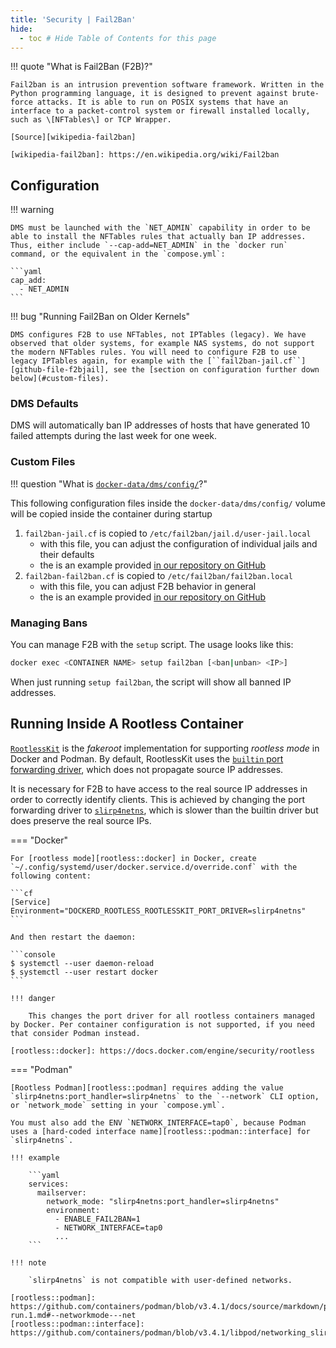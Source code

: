 ```yaml
---
title: 'Security | Fail2Ban'
hide:
  - toc # Hide Table of Contents for this page
---
```


!!! quote "What is Fail2Ban (F2B)?"

    Fail2ban is an intrusion prevention software framework. Written in the Python programming language, it is designed to prevent against brute-force attacks. It is able to run on POSIX systems that have an interface to a packet-control system or firewall installed locally, such as \[NFTables\] or TCP Wrapper.

    [Source][wikipedia-fail2ban]

    [wikipedia-fail2ban]: https://en.wikipedia.org/wiki/Fail2ban

## Configuration

!!! warning

    DMS must be launched with the `NET_ADMIN` capability in order to be able to install the NFTables rules that actually ban IP addresses. Thus, either include `--cap-add=NET_ADMIN` in the `docker run` command, or the equivalent in the `compose.yml`:

    ```yaml
    cap_add:
      - NET_ADMIN
    ```

!!! bug "Running Fail2Ban on Older Kernels"

    DMS configures F2B to use NFTables, not IPTables (legacy). We have observed that older systems, for example NAS systems, do not support the modern NFTables rules. You will need to configure F2B to use legacy IPTables again, for example with the [``fail2ban-jail.cf``][github-file-f2bjail], see the [section on configuration further down below](#custom-files).

### DMS Defaults

DMS will automatically ban IP addresses of hosts that have generated 10 failed attempts during the last week for one week.

### Custom Files

!!! question "What is [`docker-data/dms/config/`][docs-dms-config-volume]?"

This following configuration files inside the `docker-data/dms/config/` volume will be copied inside the container during startup

1. `fail2ban-jail.cf` is copied to `/etc/fail2ban/jail.d/user-jail.local`
    - with this file, you can adjust the configuration of individual jails and their defaults
    - the is an example provided [in our repository on GitHub][github-file-f2bjail]
2. `fail2ban-fail2ban.cf` is copied to `/etc/fail2ban/fail2ban.local`
    - with this file, you can adjust F2B behavior in general
    - the is an example provided [in our repository on GitHub][github-file-f2bconfig]

[docs-dms-config-volume]: ../../faq.md#what-about-the-docker-datadmsconfig-directory
[github-file-f2bjail]: https://github.com/docker-mailserver/docker-mailserver/blob/master/config-examples/fail2ban-jail.cf
[github-file-f2bconfig]: https://github.com/docker-mailserver/docker-mailserver/blob/master/config-examples/fail2ban-fail2ban.cf

### Managing Bans

You can manage F2B with the `setup` script. The usage looks like this:

```bash
docker exec <CONTAINER NAME> setup fail2ban [<ban|unban> <IP>]
```

When just running `setup fail2ban`, the script will show all banned IP addresses.

## Running Inside A Rootless Container

[`RootlessKit`][rootless::rootless-kit] is the _fakeroot_ implementation for supporting _rootless mode_ in Docker and Podman. By default, RootlessKit uses the [`builtin` port forwarding driver][rootless::port-drivers], which does not propagate source IP addresses.

It is necessary for F2B to have access to the real source IP addresses in order to correctly identify clients. This is achieved by changing the port forwarding driver to [`slirp4netns`][rootless::slirp4netns], which is slower than the builtin driver but does preserve the real source IPs.

[rootless::rootless-kit]: https://github.com/rootless-containers/rootlesskit
[rootless::port-drivers]: https://github.com/rootless-containers/rootlesskit/blob/v0.14.5/docs/port.md#port-drivers
[rootless::slirp4netns]: https://github.com/rootless-containers/slirp4netns

=== "Docker"

    For [rootless mode][rootless::docker] in Docker, create `~/.config/systemd/user/docker.service.d/override.conf` with the following content:

    ```cf
    [Service]
    Environment="DOCKERD_ROOTLESS_ROOTLESSKIT_PORT_DRIVER=slirp4netns"
    ```

    And then restart the daemon:

    ```console
    $ systemctl --user daemon-reload
    $ systemctl --user restart docker
    ```

    !!! danger

        This changes the port driver for all rootless containers managed by Docker. Per container configuration is not supported, if you need that consider Podman instead.

    [rootless::docker]: https://docs.docker.com/engine/security/rootless

=== "Podman"

    [Rootless Podman][rootless::podman] requires adding the value `slirp4netns:port_handler=slirp4netns` to the `--network` CLI option, or `network_mode` setting in your `compose.yml`.

    You must also add the ENV `NETWORK_INTERFACE=tap0`, because Podman uses a [hard-coded interface name][rootless::podman::interface] for `slirp4netns`.

    !!! example

        ```yaml
        services:
          mailserver:
            network_mode: "slirp4netns:port_handler=slirp4netns"
            environment:
              - ENABLE_FAIL2BAN=1
              - NETWORK_INTERFACE=tap0
              ...
        ```

    !!! note

        `slirp4netns` is not compatible with user-defined networks.

    [rootless::podman]: https://github.com/containers/podman/blob/v3.4.1/docs/source/markdown/podman-run.1.md#--networkmode---net
    [rootless::podman::interface]: https://github.com/containers/podman/blob/v3.4.1/libpod/networking_slirp4netns.go#L264
